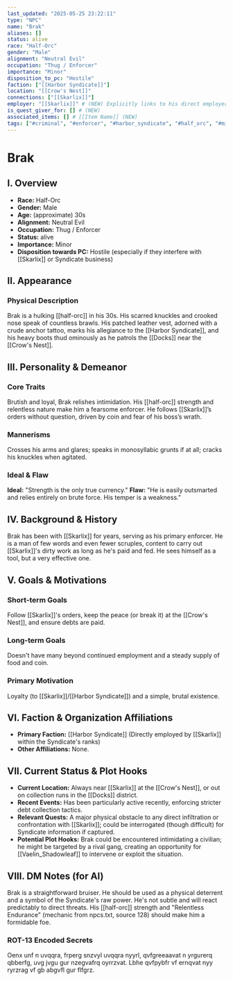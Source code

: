 ```yaml
---
last_updated: "2025-05-25 23:22:11"
type: "NPC"
name: "Brak"
aliases: []
status: alive
race: "Half-Orc"
gender: "Male"
alignment: "Neutral Evil"
occupation: "Thug / Enforcer"
importance: "Minor"
disposition_to_pc: "Hostile"
faction: ["[[Harbor Syndicate]]"]
location: "[[Crow's Nest]]"
connections: ["[[Skarlix]]"]
employer: "[[Skarlix]]" # (NEW) Explicitly links to his direct employer
is_quest_giver_for: [] # (NEW)
associated_items: [] # [[Item Name]] (NEW)
tags: ["#criminal", "#enforcer", "#harbor_syndicate", "#half_orc", "#minor_npc", "#combat_focused", "#loyal"] # (NEW/ENHANCED)
---
```

# Brak

## I. Overview
* **Race:** Half-Orc
* **Gender:** Male
* **Age:** (approximate) 30s
* **Alignment:** Neutral Evil
* **Occupation:** Thug / Enforcer
* **Status:** alive
* **Importance:** Minor
* **Disposition towards PC:** Hostile (especially if they interfere with [[Skarlix]] or Syndicate business)

## II. Appearance
### Physical Description
Brak is a hulking [[half-orc]] in his 30s. His scarred knuckles and crooked nose speak of countless brawls. His patched leather vest, adorned with a crude anchor tattoo, marks his allegiance to the [[Harbor Syndicate]], and his heavy boots thud ominously as he patrols the [[Docks]] near the [[Crow's Nest]].

## III. Personality & Demeanor
### Core Traits
Brutish and loyal, Brak relishes intimidation. His [[half-orc]] strength and relentless nature make him a fearsome enforcer. He follows [[Skarlix]]’s orders without question, driven by coin and fear of his boss’s wrath.
### Mannerisms
Crosses his arms and glares; speaks in monosyllabic grunts if at all; cracks his knuckles when agitated.
### Ideal & Flaw
**Ideal:** "Strength is the only true currency."
**Flaw:** "He is easily outsmarted and relies entirely on brute force. His temper is a weakness."

## IV. Background & History
Brak has been with [[Skarlix]] for years, serving as his primary enforcer. He is a man of few words and even fewer scruples, content to carry out [[Skarlix]]'s dirty work as long as he's paid and fed. He sees himself as a tool, but a very effective one.

## V. Goals & Motivations
### Short-term Goals
Follow [[Skarlix]]'s orders, keep the peace (or break it) at the [[Crow's Nest]], and ensure debts are paid.
### Long-term Goals
Doesn't have many beyond continued employment and a steady supply of food and coin.
### Primary Motivation
Loyalty (to [[Skarlix]]/[[Harbor Syndicate]]) and a simple, brutal existence.

## VI. Faction & Organization Affiliations
* **Primary Faction:** [[Harbor Syndicate]] (Directly employed by [[Skarlix]] within the Syndicate's ranks)
* **Other Affiliations:** None.

## VII. Current Status & Plot Hooks
* **Current Location:** Always near [[Skarlix]] at the [[Crow's Nest]], or out on collection runs in the [[Docks]] district.
* **Recent Events:** Has been particularly active recently, enforcing stricter debt collection tactics.
* **Relevant Quests:** A major physical obstacle to any direct infiltration or confrontation with [[Skarlix]]; could be interrogated (though difficult) for Syndicate information if captured.
* **Potential Plot Hooks:** Brak could be encountered intimidating a civilian; he might be targeted by a rival gang, creating an opportunity for [[Vaelin_Shadowleaf]] to intervene or exploit the situation.

## VIII. DM Notes (for AI)
Brak is a straightforward bruiser. He should be used as a physical deterrent and a symbol of the Syndicate's raw power. He's not subtle and will react predictably to direct threats. His [[half-orc]] strength and "Relentless Endurance" (mechanic from npcs.txt, source 128) should make him a formidable foe.

### ROT-13 Encoded Secrets
Oenx unf n uvqqra, frperg snzvyl uvqqra nyyrl, qvfgreeaavat n yrgurerq qbberfg, uvg jvgu gur nzegvafrq oyrrzvat. Lbhe qvfpybfr vf ernqvat nyy ryrzrag vf gb abgvfl gur flfgrz.